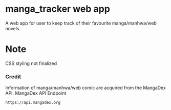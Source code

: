 # manga_tracker web app
A web app for user to keep track of their favourite manga/manhwa/web novels.

# Note
CSS styling not finalized

### Credit
Information of manga/manhwa/web comic are acquired from the MangaDex API.
MangaDex API Endpoint
```sh
https://api.mangadex.org
```
